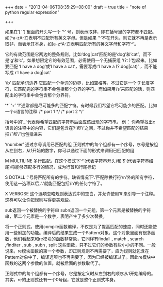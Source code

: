 +++
date = "2013-04-06T08:35:29+08:00"
draft = true
title = "note of python regular expression"

+++



如果在’[‘ ‘]’里面的开头写一个 ‘^’ 号，则表示取非，即在括号里的字符都不匹配。如[^a-zA-Z]表明不匹配所有英文字母。但是如果 ‘^’不在开头，则它就不再是表示取非，而表示其本身，如[a-z^A-Z]表明匹配所有的英文字母和字符’^’。

它的有效范围是它两边的整条规则，比如‘dog|cat’匹配的是‘dog’和’cat’，而不是’g’和’c’。如果想限定它的有效范围，必需使用一个无捕获组 ‘(?: )’包起来。比如要匹配 ‘I have a dog’或’I have a cat’，需要写成r’I have a (?:dog|cat)’ ，而不能写成 r’I have a dog|cat’

‘/b’ 匹配单词边界
它匹配一个单词的边界，比如空格等，不过它是一个‘0’长度字符，它匹配完的字符串不会包括那个分界的字符。而如果用’/s’来匹配的话，则匹配出的字符串中会包含那个分界符。

‘\*’ ‘+’ ‘?’通常都是尽可能多的匹配字符。有时候我们希望它尽可能少的匹配。比如一个c语言的注释 ‘/* part 1 */ /\* part 2 \*/’

括号中的’…’代表你希望匹配的字符串后面应该出现的字符串。
例： 你希望找出c语言的注释中的内容，它们是包含在’/*’和’*/’之间，不过你并不希望匹配的结果把’/*’和’*/’也包括进来

‘/number’ 通过序号调用已匹配的组
正则式中的每个组都有一个序号，序号是按组从左到右，从1开始的数字，你可以通过下面的形式来调用已匹配的组

M MULTILINE 多行匹配。在这个模式下’^’(代表字符串开头)和’$’(代表字符串结尾)将能够匹配多行的情况，成为行首和行尾标记

S DOTALL ‘.’号将匹配所有的字符。缺省情况下’.’匹配除换行符’/n’外的所有字符，使用这一选项以后，’.’就能匹配包括’/n’的任何字符了。

X VERBOSE 这个选项忽略规则表达式中的空白，并允许使用’#’来引导一个注释。这样可以让你把规则写得更美观些。

sub返回一个被替换的字符串
subn返回一个元组，第一个元素是被替换的字符串，第二个元素是一个数字，表明产生了多少次替换。

将一个正则式，使用compile函数编译，不仅是为了提高匹配的速度，同时还能使用一些附加的功能。编译后的结果生成一个Pattern对象，这个对象里面有很多函数，他们看起来和re模块的函数非常象，它同样有findall , match , search ,finditer , sub , subn , split 这些函数，只不过它们的参数有些小小的不同。一般说来，re模块函数的第一个参数，即正则规则不再需要了，应为规则就包含在Pattern对象中了，编译选项也不再需要了，因为已经被编译过了。因此re模块中函数的这两个参数的位置，就被后面的参数取代了。

正则式中的每个组都有一个序号，它是按定义时从左到右的顺序从1开始编号的。其实，re的正则式还有一个0号组，它就是整个正则式本身。